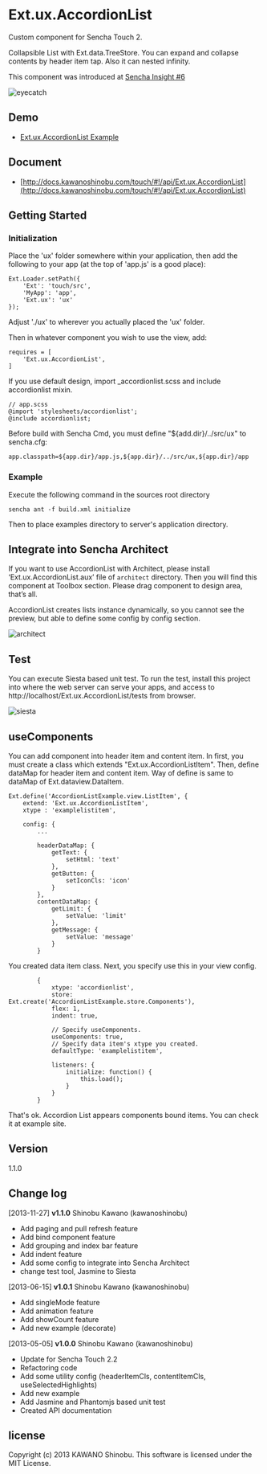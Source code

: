 # Ext.ux.AccordionList

Custom component for Sencha Touch 2.

Collapsible List with Ext.data.TreeStore. You can expand and collapse contents by header item tap. Also it can nested infinity.

This component was introduced at [Sencha Insight #6](http://us6.campaign-archive2.com/?u=35c628e5bf74b167e4791ffb8&id=f36913f231)

![eyecatch](https://raw.github.com/kawanoshinobu/Ext.ux.AccordionList/master/resources/eyecatch.png)

## Demo

- [Ext.ux.AccordionList Example](http://docs.kawanoshinobu.com/accordionlist)

## Document

- [http://docs.kawanoshinobu.com/touch/#!/api/Ext.ux.AccordionList](http://docs.kawanoshinobu.com/touch/#!/api/Ext.ux.AccordionList)

## Getting Started

### Initialization

Place the 'ux' folder somewhere within your application, then add the following to your app (at the top of 'app.js' is a good place):

    Ext.Loader.setPath({
        'Ext': 'touch/src',
        'MyApp': 'app',
        'Ext.ux': 'ux'
    });

Adjust './ux' to wherever you actually placed the 'ux' folder.

Then in whatever component you wish to use the view, add:

    requires = [
        'Ext.ux.AccordionList',
    ]

If you use default design, import _accordionlist.scss and include accordionlist mixin.

    // app.scss
    @import 'stylesheets/accordionlist';
    @include accordionlist;

Before build with Sencha Cmd, you must define "${add.dir}/../src/ux" to sencha.cfg:

    app.classpath=${app.dir}/app.js,${app.dir}/../src/ux,${app.dir}/app

### Example

Execute the following command in the sources root directory

    sencha ant -f build.xml initialize

Then to place examples directory to server's application directory.

## Integrate into Sencha Architect

If you want to use AccordionList with Architect, please install ‘Ext.ux.AccordionList.aux’ file of `architect` directory. Then you will find this component at Toolbox section. Please drag component to design area, that’s all.

AccordionList creates lists instance dynamically, so you cannot see the preview, but able to define some config by config section.

![architect](https://raw.github.com/kawanoshinobu/Ext.ux.AccordionList/master/resources/architect.png)

## Test

You can execute Siesta based unit test. To run the test, install this project into where the web server can serve your apps, and access to http://localhost/Ext.ux.AccordionList/tests from browser.

![siesta](https://raw.github.com/kawanoshinobu/Ext.ux.AccordionList/master/resources/siesta.png)

## useComponents

You can add component into header item and content item. In first, you must create a class which extends "Ext.ux.AccordionListItem". Then, define dataMap for header item and content item. Way of define is same to dataMap of Ext.dataview.DataItem.

    Ext.define('AccordionListExample.view.ListItem', {
        extend: 'Ext.ux.AccordionListItem',
        xtype : 'examplelistitem',

        config: {
            ...

            headerDataMap: {
                getText: {
                    setHtml: 'text'
                },
                getButton: {
                    setIconCls: 'icon'
                }
            },
            contentDataMap: {
                getLimit: {
                    setValue: 'limit'
                },
                getMessage: {
                    setValue: 'message'
                }
            }

You created data item class. Next, you specify use this in your view config.

            {
                xtype: 'accordionlist',
                store: Ext.create('AccordionListExample.store.Components'),
                flex: 1,
                indent: true,

                // Specify useComponents.
                useComponents: true,
                // Specify data item's xtype you created.
                defaultType: 'examplelistitem',

                listeners: {
                    initialize: function() {
                        this.load();
                    }
                }
            }

That's ok. Accordion List appears components bound items. You can check it at example site.

## Version

1.1.0

## Change log

[2013-11-27] **v1.1.0** Shinobu Kawano (kawanoshinobu)

* Add paging and pull refresh feature
* Add bind component feature
* Add grouping and index bar feature
* Add indent feature
* Add some config to integrate into Sencha Architect
* change test tool, Jasmine to Siesta

[2013-06-15] **v1.0.1** Shinobu Kawano (kawanoshinobu)

* Add singleMode feature
* Add animation feature
* Add showCount feature
* Add new example (decorate)

[2013-05-05] **v1.0.0** Shinobu Kawano (kawanoshinobu)

* Update for Sencha Touch 2.2
* Refactoring code
* Add some utility config (headerItemCls, contentItemCls, useSelectedHighlights)
* Add new example
* Add Jasmine and Phantomjs based unit test
* Created API documentation

## license

Copyright (c) 2013 KAWANO Shinobu. This software is licensed under the MIT License.

